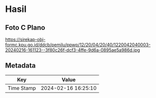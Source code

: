 # Hasil

## Foto C Plano

https://sirekap-obj-formc.kpu.go.id/ddcb/pemilu/ppwp/12/20/04/20/40/1220042040003-20240216-161123--3f80c26f-dcf3-4ffe-9d6a-0895ae5a986d.jpg


## Metadata

| Key        | Value               |
| ---------- | ------------------- |
| Time Stamp | 2024-02-16 16:25:10 |



